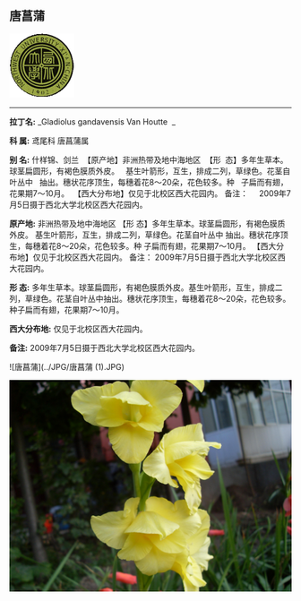 ## 唐菖蒲

![西北大学校园网络植物志](../JPG/nwu.gif)

---

**拉丁名:**  _Gladiolus gandavensis Van Houtte  _

**科 属:** 鸢尾科 唐菖蒲属

**别 名:** 什样锦、剑兰
 【原产地】非洲热带及地中海地区
 【形  态】多年生草本。球茎扁圆形，有褐色膜质外皮。
  基生叶箭形，互生，排成二列，草绿色。花茎自叶丛中
  抽出。穗状花序顶生，每穗着花8～20朵，花色较多。种
  子扁而有翅，花果期7～10月。
 【西大分布地】仅见于北校区西大花园内。
备注：
    2009年7月5日摄于西北大学北校区西大花园内。


**原产地:** 非洲热带及地中海地区
【形 态】多年生草本。球茎扁圆形，有褐色膜质外皮。
 基生叶箭形，互生，排成二列，草绿色。花茎自叶丛中
 抽出。穗状花序顶生，每穗着花8～20朵，花色较多。种
 子扁而有翅，花果期7～10月。
【西大分布地】仅见于北校区西大花园内。
备注：
 2009年7月5日摄于西北大学北校区西大花园内。


**形  态:** 多年生草本。球茎扁圆形，有褐色膜质外皮。基生叶箭形，互生，排成二列，草绿色。花茎自叶丛中抽出。穗状花序顶生，每穗着花8～20朵，花色较多。种子扁而有翅，花果期7～10月。

**西大分布地:** 仅见于北校区西大花园内。

**备注:** 2009年7月5日摄于西北大学北校区西大花园内。

![唐菖蒲](../JPG/唐菖蒲 (1).JPG) 

![唐菖蒲](../JPG/唐菖蒲.JPG) 

